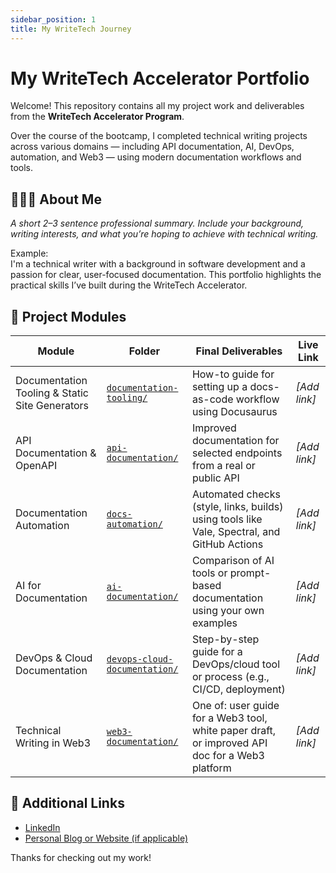```yaml
---
sidebar_position: 1
title: My WriteTech Journey
---
```



# My WriteTech Accelerator Portfolio

Welcome! This repository contains all my project work and deliverables from the **WriteTech Accelerator Program**.

Over the course of the bootcamp, I completed technical writing projects across various domains — including API documentation, AI, DevOps, automation, and Web3 — using modern documentation workflows and tools.

## 👩🏽‍💻 About Me

_A short 2–3 sentence professional summary. Include your background, writing interests, and what you’re hoping to achieve with technical writing._

Example:  
I'm a technical writer with a background in software development and a passion for clear, user-focused documentation. This portfolio highlights the practical skills I’ve built during the WriteTech Accelerator.

## 📁 Project Modules

| Module | Folder | Final Deliverables | Live Link |
|--------|--------|---------------------|-----------|
| Documentation Tooling & Static Site Generators | [`documentation-tooling/`](./docs/documentation-tooling) | How-to guide for setting up a docs-as-code workflow using Docusaurus | _[Add link]_ |
| API Documentation & OpenAPI | [`api-documentation/`](./docs/api-documentation) | Improved documentation for selected endpoints from a real or public API | _[Add link]_ |
| Documentation Automation | [`docs-automation/`](./docs/docs-automation) | Automated checks (style, links, builds) using tools like Vale, Spectral, and GitHub Actions | _[Add link]_ |
| AI for Documentation | [`ai-documentation/`](./docs/ai-documentation) | Comparison of AI tools or prompt-based documentation using your own examples | _[Add link]_ |
| DevOps & Cloud Documentation | [`devops-cloud-documentation/`](./docs/devops-cloud-documentation) | Step-by-step guide for a DevOps/cloud tool or process (e.g., CI/CD, deployment) | _[Add link]_ |
| Technical Writing in Web3 | [`web3-documentation/`](./docs/web3-documentation) | One of: user guide for a Web3 tool, white paper draft, or improved API doc for a Web3 platform | _[Add link]_ |


## 🔗 Additional Links

- [LinkedIn](https://linkedin.com/in/yourname)
- [Personal Blog or Website (if applicable)](https://yourdomain.com)

Thanks for checking out my work!

